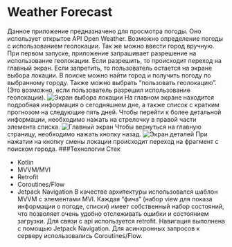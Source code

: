# Weather Forecast
Данное приложение предназначено для просмотра погоды. Оно использует открытое API Open Weather. Возможно определение погоды с использованием геолокации. Так же можно ввести город вручную.
При первом запуске, приложение запрашивает разрешение на использование геолокации. Если разрешить, то происходит переход на главный экран. Если запретить, то пользователь остается на экране выбора локации. В поиске можно найти город и получить погоду по выбранному городу. Также можно выбрать “пользовать геолокацию”. (Это возможно, если пользователь разрешил использование геолокации).
![Экран выбора локации]( https://yadi.sk/i/MeDz6gR-C1t3Yw)
На главном экране находится подробная информация о сегодняшнем дне, а также список с кратким прогнозом на следующие пять дней. Чтобы перейти к более детальной информации, необходимо нажать на стрелочку в правой части элемента списка. 
![Главный экран]( https://yadi.sk/i/-SppaT5caxHS8w)
Чтобы вернуться на главную страницу, необходимо нажать кнопку назад. 
![Экран деталей]( https://yadi.sk/i/eJSPZMgnLwAlEQ)
При нажатии на кнопку смены локации происходит переход на фрагмент с поиском города.
###Технологии
Стек
- Kotlin
- MVVM/MVI
- Retrofit
- Coroutines/Flow
- Jetpack Navigation
В качестве архитектуры использовался шаблон MVVM с элементами MVI. Каждая “фича” (набор view для показа информации о погоде, списки) имеет собственный набор состояний, что позволяет очень удобно отслеживать ошибки и состоянием загрузки. 
Для связи с api используется retrofit. Навигация выполнена с помощью Jetpack Navigation. Для асинхронных запросов к серверу использовались Coroutines/Flow.

